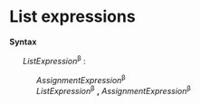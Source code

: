 # List expressions

**Syntax**

<ul>
    <i>ListExpression</i><sup>β</sup> :
    <ul>
        <i>AssignmentExpression</i><sup>β</sup><br>
        <i>ListExpression</i><sup>β</sup> <b>,</b> <i>AssignmentExpression</i><sup>β</sup>
    </ul>
</ul>
